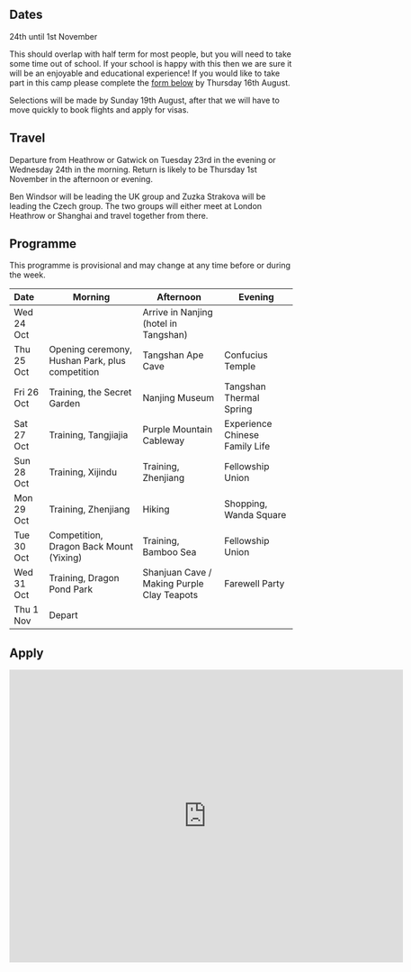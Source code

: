 ## Dates
24th until 1st November

This should overlap with half term for most people, but you will need to take some time out of school. If your school is happy with this then we are sure it will be an enjoyable and educational experience! If you would like to take part in this camp please complete the [form below](#Apply) by Thursday 16th August.

Selections will be made by Sunday 19th August, after that we will have to move quickly to book flights and apply for visas.

## Travel
Departure from Heathrow or Gatwick on Tuesday 23rd in the evening or Wednesday 24th in the morning. Return is likely to be Thursday 1st November in the afternoon or evening.

Ben Windsor will be leading the UK group and Zuzka Strakova will be leading the Czech group. The two groups will either meet at London Heathrow or Shanghai and travel together from there.

## Programme
This programme is provisional and may change at any time before or during the week.

| Date | Morning | Afternoon | Evening |
| :--- | --- | --- | --- |
| Wed 24 Oct | | Arrive in Nanjing (hotel in Tangshan) | |
| Thu 25 Oct | Opening ceremony, Hushan Park, plus competition | Tangshan Ape Cave | Confucius Temple |
| Fri 26 Oct | Training, the Secret Garden | Nanjing Museum | Tangshan Thermal Spring |
| Sat 27 Oct | Training, Tangjiajia | Purple Mountain Cableway | Experience Chinese Family Life |
| Sun 28 Oct | Training, Xijindu | Training, Zhenjiang | Fellowship Union |
| Mon 29 Oct | Training, Zhenjiang | Hiking | Shopping, Wanda Square |
| Tue 30 Oct | Competition, Dragon Back Mount (Yixing) | Training, Bamboo Sea | Fellowship Union |
| Wed 31 Oct | Training, Dragon Pond Park | Shanjuan Cave / Making Purple Clay Teapots | Farewell Party
| Thu 1 Nov | Depart | | |

## Apply

<iframe src="https://docs.google.com/forms/d/e/1FAIpQLSfvhauQEDKR49lXM_Qz7Vlhtm4cOpUT1i4GCDAN3KLU5vkDrw/viewform?embedded=true" width="700" height="520" frameborder="0" marginheight="0" marginwidth="0">Loading...</iframe>
